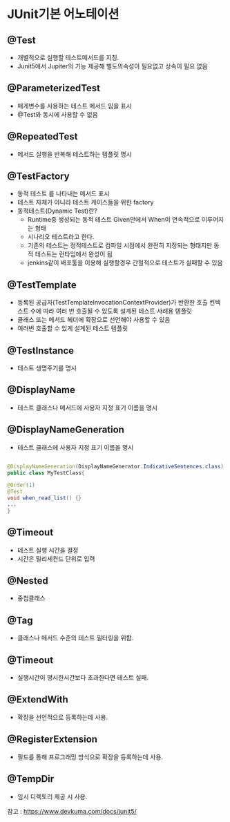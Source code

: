 # JUnit기본 어노테이션

## @Test
- 개별적으로 실행할 테스트메서드를 지칭.
- Junit5에서 Jupiter의 기능 제공해 별도의속성이 필요없고 상속이 필요 없음
## @ParameterizedTest
- 매게변수를 사용하는 테스트 메서드 임을 표시
- @Test와 동시에 사용할 수 없음
## @RepeatedTest
- 메서드 실행을 반복해 테스트하는 템플릿 명시
## @TestFactory
- 동적 테스트 를 나타내는 메서드 표시
- 테스트 자체가 아니라 테스트 케이스들을 위한 factory
- 동적테스트(Dynamic Test)란?
  - Runtime중 생성되는 동적 테스트 Given안에서 When이 연속적으로 이루어지는 형태
  - 시나리오 테스트라고 한다.
  - 기존의 테스트는 정적테스트로 컴파일 시점에서 완전히 지정되는 형태지만 동적 테스트는 런타임에서 완성이 됨
  - jenkins같이 배포툴을 이용해 실행할경우 간헐적으로 테스트가 실패할 수 있음

## @TestTemplate
- 등록된 공급자(TestTemplateInvocationContextProvider)가 반환한 호출 컨텍스트 수에 따라 여러 번 호출될 수 있도록 설계된 테스트 사례용 템플릿
- 클래스 또는 메서드 헤더에 확장으로 선언해야 사용할 수 있음
- 여러번 호출할 수 있게 설계된 테스트 템플릿
  

## @TestInstance
- 테스트 생명주기를 명시
## @DisplayName
- 테스트 클래스나 메서드에 사용자 지정 표기 이름을 명시
## @DisplayNameGeneration
- 테스트 클래스에 사용자 지정 표기 이름을 명시
```java

@DisplayNameGeneration(DisplayNameGenerator.IndicativeSentences.class)
public class MyTestClass{

@Order(1)
@Test
void when_read_list() {}
...
}
```


## @Timeout 
- 테스트 실행 시간을 걸정
- 시간은 밀리세컨드 단위로 입력

## @Nested 
- 중첩클래스

## @Tag
- 클래스나 메서드 수준의 테스트 필터링을 위함.


## @Timeout
- 실행시간이 명시한시간보다 초과한다면 테스트 실패.

## @ExtendWith 
- 확장을 선언적으로 등록하는데 사용.

## @RegisterExtension 
- 필드를 통해 프로그래밍 방식으로 확장을 등록하는데 사용.

## @TempDir 
- 임시 디렉토리 제공 시 사용.


참고 : https://www.devkuma.com/docs/junit5/